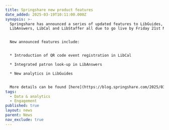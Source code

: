 ```yaml
---
title: Springshare new product features
date_added: 2025-03-19T10:11:00.000Z
synopsis: >-
  Springshare has announced a series of updated features to LibGuides,
  LibAnswers, LibCal and LibStaffer all due to go live by Friday 21st March.


  New announced features include:


  * Introduction of QR code event registration in LibCal

  * Integrated patron look-up in LibAnswers

  * New analytics in LibGuides


  More details can be found [here](https://blog.springshare.com/2025/03/14/libguides-libanswers-libcal-and-libstaffer-features-coming-your-way-3/)
tags:
  - Data & analytics
  - Engagement
published: true
layout: news
parent: News
nav_exclude: true
---
```

